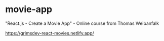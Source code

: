 # movie-app
"React.js - Create a Movie App" - Online course from Thomas Weibanfalk

https://grimsdev-react-movies.netlify.app/
